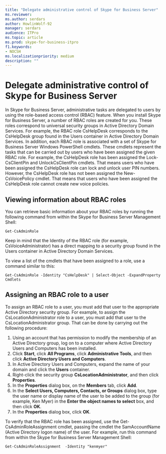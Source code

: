 ```yaml
---
title: "Delegate administrative control of Skype for Business Server"
ms.reviewer: 
ms.author: serdars
author: HowlinWolf-92
manager: serdars
audience: ITPro
ms.topic: article
ms.prod: skype-for-business-itpro
f1.keywords:
- NOCSH
ms.localizationpriority: medium
description: ""
---
```


# Delegate administrative control of Skype for Business Server 

In Skype for Business Server, administrative tasks are delegated to users by using the role-based access control (RBAC) feature. When you install Skype for Business Server, a number of RBAC roles are created for you. These roles correspond to universal security groups in Active Directory Domain Services. For example, the RBAC role CsHelpDesk corresponds to the CsHelpDesk group found in the Users container in Active Directory Domain Services. In addition, each RBAC role is associated with a set of Skype for Business Server  Windows PowerShell cmdlets. These cmdlets represent the tasks that can be carried out by users who have been assigned the given RBAC role. For example, the CsHelpDesk role has been assigned the Lock-CsClientPin and UnlockCsClientPin cmdlets. That means users who have been assigned the CsHelpDesk role can lock and unlock user PIN numbers. However, the CsHelpDesk role has not been assigned the New-CsVoicePolicy cmdlet. That means that users who have been assigned the CsHelpDesk role cannot create new voice policies.

## Viewing information about RBAC roles

You can retrieve basic information about your RBAC roles by running the following command from within the Skype for Business Server Management Shell:

`Get-CsAdminRole`

Keep in mind that the Identity of the RBAC role (for example, CsVoiceAdministrator) has a direct mapping to a security group found in the Users container in Active Directory Domain Services.

To view a list of the cmdlets that have been assigned to a role, use a command similar to this:

`Get-CsAdminRole -Identity "CsHelpDesk" | Select-Object -ExpandProperty Cmdlets`

## Assigning an RBAC role to a user

To assign an RBAC role to a user, you must add that user to the appropriate Active Directory security group. For example, to assign the CsLocationAdministrator role to a user, you must add that user to the CsLocationAdministrator group. That can be done by carrying out the following procedure:

1. Using an account that has permission to modify the membership of an Active Directory group, log on to a computer where Active Directory Users and Computers has been installed.
2. Click **Start**, click **All Programs**, click **Administrative Tools**, and then click **Active Directory Users and Computers**.
3. In Active Directory Users and Computers, expand the name of your domain and click the **Users** container.
4. Right-click the security group **CsLocationAdministrator**, and then click **Properties**.
5. In the **Properties** dialog box, on the **Members** tab, click **Add**.
6. In the **Select Users, Computers, Contacts, or Groups** dialog box, type the user name or display name of the user to be added to the group (for example, Ken Myer) in the **Enter the object names to select** box, and then click **OK**.
7. In the **Properties** dialog box, click **OK**.

To verify that the RBAC role has been assigned, use the Get-CsAdminRoleAssignment cmdlet, passing the cmdlet the SamAccountName (Active Directory logon name) of the user. For example, run this command from within the Skype for Business Server Management Shell:

`Get-CsAdminRoleAssignment  -Identity "kenmyer"`

